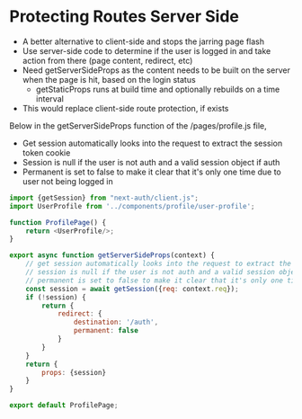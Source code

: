 # Protecting Routes Server Side
- A better alternative to client-side and stops the jarring page flash
- Use server-side code to determine if the user is logged in and take action from there (page content, redirect, etc)
- Need getServerSideProps as the content needs to be built on the server when the page is hit, based on the login status
  - getStaticProps runs at build time and optionally rebuilds on a time interval
- This would replace client-side route protection, if exists

Below in the getServerSideProps function of the /pages/profile.js file,
- Get session automatically looks into the request to extract the session token cookie
- Session is null if the user is not auth and a valid session object if auth
- Permanent is set to false to make it clear that it's only one time due to user not being logged in
```js
import {getSession} from "next-auth/client.js";
import UserProfile from '../components/profile/user-profile';

function ProfilePage() {
    return <UserProfile/>;
}

export async function getServerSideProps(context) {
    // get session automatically looks into the request to extract the session token cookie
    // session is null if the user is not auth and a valid session object if auth
    // permanent is set to false to make it clear that it's only one time due to user not being logged in
    const session = await getSession({req: context.req});
    if (!session) {
        return {
            redirect: {
                destination: '/auth',
                permanent: false
            }
        }
    }
    return {
        props: {session}
    }
}

export default ProfilePage;
```